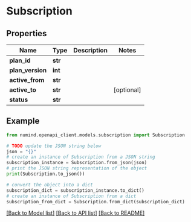 # Subscription


## Properties

Name | Type | Description | Notes
------------ | ------------- | ------------- | -------------
**plan_id** | **str** |  | 
**plan_version** | **int** |  | 
**active_from** | **str** |  | 
**active_to** | **str** |  | [optional] 
**status** | **str** |  | 

## Example

```python
from numind.openapi_client.models.subscription import Subscription

# TODO update the JSON string below
json = "{}"
# create an instance of Subscription from a JSON string
subscription_instance = Subscription.from_json(json)
# print the JSON string representation of the object
print(Subscription.to_json())

# convert the object into a dict
subscription_dict = subscription_instance.to_dict()
# create an instance of Subscription from a dict
subscription_from_dict = Subscription.from_dict(subscription_dict)
```
[[Back to Model list]](../README.md#documentation-for-models) [[Back to API list]](../README.md#documentation-for-api-endpoints) [[Back to README]](../README.md)


